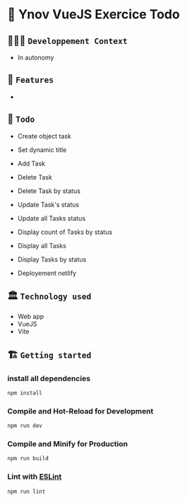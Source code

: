 # 🚀 Ynov VueJS Exercice Todo

## 🧑🏽‍💻 `Developpement Context`

- In autonomy

## 🧱 `Features`

-

## 📒 `Todo`

- Create object task

- Set dynamic title
- Add Task
- Delete Task
- Delete Task by status
- Update Task's status
- Update all Tasks status
- Display count of Tasks by status
- Display all Tasks
- Display Tasks by status

- Deployement netlify

## 🏛️ `Technology used`

- Web app
- VueJS
- Vite

## 🏗️ `Getting started`

### install all dependencies

```sh
npm install
```

### Compile and Hot-Reload for Development

```sh
npm run dev
```

### Compile and Minify for Production

```sh
npm run build
```

### Lint with [ESLint](https://eslint.org/)

```sh
npm run lint
```
